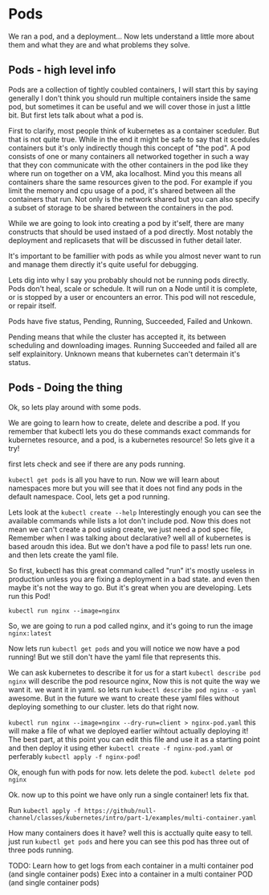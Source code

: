 # Pods

We ran a pod, and a deployment... Now lets understand a little more about them and what they are and what problems they solve.

## Pods - high level info

Pods are a collection of tightly coubled containers, I will start this by saying generally I don't think you should run multiple containers inside the same pod, but sometimes it can be useful and we will cover those in just a little bit. But first lets talk about what a pod is.

First to clarify, most people think of kubernetes as a container sceduler. But that is not quite true. While in the end it might be safe to say that it scedules containers but it's only indirectly though this concept of "the pod". A pod consists of one or many containers all networked together in such a way that they con communicate with the other containers in the pod like they where run on together on a VM, aka localhost. Mind you this means all containers share the same resources given to the pod. For example if you limit the memory and cpu usage of a pod, it's shared between all the containers that run. Not only is the network shared but you can also specify a subset of storage to be shared between the containers in the pod.

While we are going to look into creating a pod by it'self, there are many constructs that should be used instaed of a pod directly. Most notably the deployment and replicasets that will be discussed in futher detail later.

It's important to be famillier with pods as while you almost never want to run and manage them directly it's quite useful for debugging.

Lets dig into why I say you probably should not be running pods directly. Pods don't heal, scale or schedule. It will run on a Node until it is complete, or is stopped by a user or encounters an error. This pod will not rescedule, or repair itself.

Pods have five status, Pending, Running, Succeeded, Failed and Unkown.

Pending means that while the cluster has accepted it, its between scheduling and downloading images.
Running Succeeded and failed all are self explainitory.
Unknown means that kubernetes can't determain it's status.

## Pods - Doing the thing

Ok, so lets play around with some pods.

We are going to learn how to create, delete and describe a pod. If you remember that kubectl lets you do these commands exact commands for kubernetes resource, and a pod, is a kubernetes resource! So lets give it a try!

first lets check and see if there are any pods running.

`kubectl get pods` is all you have to run. Now we will learn about namespaces more but you will see that it does not find any pods in the default namespace. Cool, lets get a pod running.

Lets look at the `kubectl create --help` Interestingly enough you can see the available commands while lists a lot don't include pod. Now this does not mean we can't create a pod using create, we just need a pod spec file, Remember when I was talking about declarative? well all of kubernetes is based aroudn this idea. But we don't have a pod file to pass! lets run one. and then lets create the yaml file.

So first, kubectl has this great command called "run" it's mostly useless in production unless you are fixing a deployment in a bad state. and even then maybe it's not the way to go. But it's great when you are developing. Lets run this Pod!

`kubectl run nginx --image=nginx`

So, we are going to run a pod called nginx, and it's going to run the image `nginx:latest`

Now lets run `kubectl get pods` and you will notice we now have a pod running! But we still don't have the yaml file that represents this. 

We can ask kubernetes to describe it for us for a start
`kubectl describe pod nginx` will describe the pod resource nginx, Now this is not quite the way we want it. we want it in yaml. so lets run
`kubectl describe pod nginx -o yaml` awesome. But in the future we want to create these yaml files without deploying something to our cluster. lets do that right now.

`kubectl run nginx --image=nginx --dry-run=client > nginx-pod.yaml` this will make a file of what we deployed earlier wihtout actually deploying it! The best part, at this point you can edit this file and use it as a starting point and then deploy it using ether `kubectl create -f nginx-pod.yaml` or perferably `kubectl apply -f nginx-pod`!

Ok, enough fun with pods for now. lets delete the pod.
`kubectl delete pod nginx`

Ok. now up to this point we have only run a single container! lets fix that.

Run `kubectl apply -f https://github/null-channel/classes/kubernetes/intro/part-1/examples/multi-container.yaml`

How many containers does it have? well this is acctually quite easy to tell. just run `kubectl get pods` and here you can see this pod has three out of three pods running.

TODO:
Learn how to get logs from each container in a multi container pod (and single container pods)
Exec into a container in a multi container POD (and single container pods)
